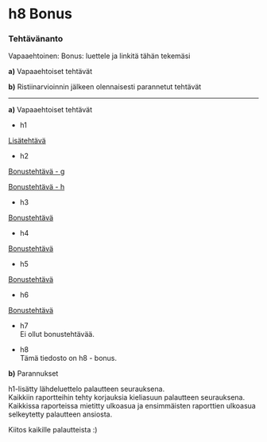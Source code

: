 # h8 Bonus  

### Tehtävänanto  
Vapaaehtoinen: Bonus: luettele ja linkitä tähän tekemäsi  

**a)** Vapaaehtoiset tehtävät  

**b)** Ristiinarvioinnin jälkeen olennaisesti parannetut tehtävät  

---  

**a)**  Vapaaehtoiset tehtävät

- h1  

[Lisätehtävä](./h1%20-%20Linuxin%20asentaminen%20VirtualBoxiin.md#lisatehtava)  

- h2  

[Bonustehtävä - g](https://github.com/JoonaLindholm/linux-palvelimet/blob/main/h2%20-%20Linuxin%20komentokehote.md#g-analysoidaan-lokeja)

[Bonustehtävä - h](https://github.com/JoonaLindholm/linux-palvelimet/blob/main/h2%20-%20Linuxin%20komentokehote.md#h-micro-editorin-plugin)

- h3  

[Bonustehtävä](https://github.com/JoonaLindholm/linux-palvelimet/blob/main/h3%20-%20Hello%20web%20server.md#o-sama-tietokone-vastaamaan-kahdellla-eri-sivulla-kahdesta-eri-nimest%C3%A4)

- h4  

[Bonustehtävä](https://github.com/JoonaLindholm/linux-palvelimet/blob/main/h4%20-%20Maailma%20kuulee.md#e-vapaaehtoinen-laita-omalle-julkiselle-palvelimellesi-uusi-name-based-virtual-host)

- h5  

[Bonustehtävä](https://github.com/JoonaLindholm/linux-palvelimet/blob/main/h5%20-%20Nimekas.md#f-spf-ja-dmarc)  

- h6  

[Bonustehtävä](https://github.com/JoonaLindholm/linux-palvelimet/blob/main/h6%20-%20Salataampa.md#c-http-weppilomake-jossa-on-k%C3%A4ytt%C3%A4j%C3%A4tunnus-ja-salasana-sek%C3%A4-liikenteen-sieppaus)

- h7  
Ei ollut bonustehtävää.  

- h8  
Tämä tiedosto on h8 - bonus.    


**b)**  Parannukset

h1-lisätty lähdeluettelo palautteen seurauksena.  
Kaikkiin raportteihin tehty korjauksia kieliasuun palautteen seurauksena.  
Kaikkissa raporteissa mietitty ulkoasua ja ensimmäisten raporttien ulkoasua selkeytetty palautteen ansiosta. 

Kiitos kaikille palautteista :)  

